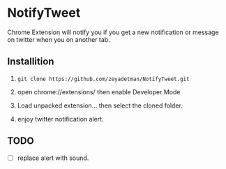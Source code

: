 # NotifyTweet
Chrome Extension will notify you if you get a new notification or message on twitter when you on another tab.

## Installition

1. ```git clone https://github.com/zeyadetman/NotifyTweet.git```

1. open chrome://extensions/ then enable Developer Mode

1. Load unpacked extension... then select the cloned folder.

1. enjoy twitter notification alert.


## TODO

- [ ] replace alert with sound.
